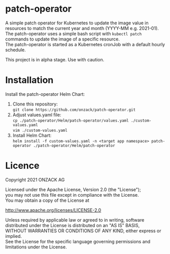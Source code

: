 # patch-operator
A simple patch operator for Kubernetes to update the image value in resources to match the current year and month (YYYY-MM e.g. 2021-01).  
The patch-operator uses a simple bash script with `kubectl patch` commands to update the image of a specific resource.  
The patch-operator is started as a Kubernetes cronJob with a default hourly schedule.

This project is in alpha stage. Use with caution.

# Installation
Install the patch-operator Helm Chart:  
1. Clone this repository:  
`git clone https://github.com/onzack/patch-operator.git`
2. Adjust values.yaml file:  
`cp ./patch-operator/Helm/patch-operator/values.yaml ./custom-values.yaml`  
`vim ./custom-values.yaml`
3. Install Helm Chart:  
`helm install -f custom-values.yaml -n <target app namespace> patch-operator ./patch-operator/Helm/patch-operator`

# Licence
Copyright 2021 ONZACK AG

Licensed under the Apache License, Version 2.0 (the "License");  
you may not use this file except in compliance with the License.  
You may obtain a copy of the License at  

http://www.apache.org/licenses/LICENSE-2.0

Unless required by applicable law or agreed to in writing, software  
distributed under the License is distributed on an "AS IS" BASIS,  
WITHOUT WARRANTIES OR CONDITIONS OF ANY KIND, either express or implied.  
See the License for the specific language governing permissions and  
limitations under the License.  
